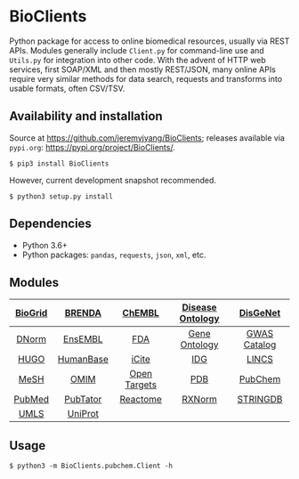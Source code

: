 # BioClients

Python package for access to online biomedical resources,
usually via REST APIs. Modules generally include
`Client.py` for command-line use and `Utils.py` for
integration into other code. With the advent of HTTP web services,
first SOAP/XML and then mostly REST/JSON, many online APIs
require very similar methods for data search, requests
and transforms into usable formats, often CSV/TSV.

## Availability and installation

Source at <https://github.com/jeremyjyang/BioClients>;
releases available via `pypi.org`:
<https://pypi.org/project/BioClients/>.

```
$ pip3 install BioClients
```

However, current development snapshot recommended.

```
$ python3 setup.py install
```

## Dependencies

* Python 3.6+
* Python packages: `pandas`, `requests`, `json`, `xml`, etc.

## Modules

| [BioGrid](doc/biogrid.md) | [BRENDA](doc/brenda.md) | [ChEMBL](doc/chembl.md) |[Disease Ontology](doc/diseaseontology.md) | [DisGeNet](doc/disgenet.md)
|:--:|:--:|:--:|:--:|:--:|
| [DNorm](doc/dnorm.md) | [EnsEMBL](doc/ensembl.md) | [FDA](doc/fda.md) | [Gene Ontology](doc/geneontology.md) | [GWAS Catalog](doc/gwascatalog.md)
| [HUGO](doc/hugo.md) | [HumanBase](doc/humanbase.md) | [iCite](doc/icite.md) | [IDG](doc/idg.md) | [LINCS](doc/lincs.md)
| [MeSH](doc/mesh.md) | [OMIM](doc/omim.md) | [Open Targets](doc/opentargets.md) | [PDB](doc/pdb.md) | [PubChem](doc/pubchem.md)
| [PubMed](doc/pubmed.md) | [PubTator](doc/pubtator.md) | [Reactome](doc/reactome.md) | [RXNorm](doc/rxnorm.md) | [STRINGDB](doc/stringdb.md)
| [UMLS](doc/umls.md) | [UniProt](doc/uniprot.md)

## Usage

```
$ python3 -m BioClients.pubchem.Client -h
```
